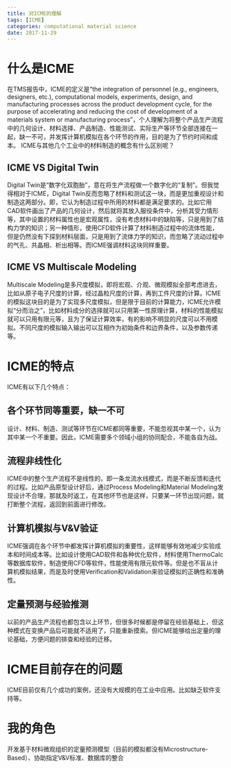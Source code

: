 ```yaml
---
title: 对ICME的理解 
tags: [ICME]
categories: computational material science 
date: 2017-11-29
---
```


# 什么是ICME
在TMS报告中，ICME的定义是“the integration of personnel (e.g., engineers, designers, etc.), computational models, experiments, design, and manufacturing processes across the product development cycle, for the purpose of accelerating and reducing the cost of development of a materials system or manufacturing process”，个人理解为将整个产品生产流程中的几何设计、材料选择、产品制造、性能测试、实际生产等环节全部连接在一起，缺一不可，并发挥计算机模拟在各个环节的作用，目的是为了节约时间和成本。
ICME与其他几个工业中的材料制造的概念有什么区别呢？
## ICME VS Digital Twin
Digital Twin是“数字化双胞胎”，意在将生产流程做一个数字化的“复制”。但我觉得相对于ICME，Digital Twin反而忽略了材料和测试这一块，而是更加重视设计和制造这两部分。即，它认为制造过程中所用的材料都是满足要求的。比如它用CAD软件画出了产品的几何设计，然后就将其放入服役条件中，分析其受力情形等，其中设置的材料属性也是宏观属性，没有考虑材料中的缺陷等，只是用到了结构力学的知识；另一种情形，使用CFD软件计算了材料制造过程中的流体性能，但是仍然没有下探到材料层面，只是用到了流体力学的知识，而忽略了流动过程中的气孔、共晶相、析出相等。而ICME强调材料这块同样重要。
## ICME VS Multiscale Modeling
Multiscale Modeling是多尺度模拟，即将宏观、介观、微观模拟全部考虑进去，比如从原子电子尺度的计算，经过晶粒尺度的计算，再到工件尺度的计算。ICME的模拟这块目的是为了实现多尺度模拟，但是限于目前的计算能力，ICME允许模拟“分而治之”，比如材料成分的选择就可以只用第一性原理计算，材料的性能模拟就可以只用有限元等，且为了保证计算效率，有的影响不明显的尺度可以不用模拟。不同尺度的模拟输入输出可以互相作为初始条件和边界条件，以及参数传递等。
# ICME的特点
ICME有以下几个特点：
## 各个环节同等重要，缺一不可
设计、材料、制造、测试等环节在ICME都同等重要，不能忽视其中某一个，认为其中某一个不重要。因此，ICME需要多个领域小组的协同配合，不能各自为战。
## 流程非线性化
ICME中的整个生产流程不是线性的，即一条龙流水线模式，而是不断反馈和迭代的过程。比如产品原型设计好后，通过Process Modeling和Material Modeling发现设计不合理，那就及时返工，在其他环节也是这样，只要某一环节出现问题，就打断整个流程，返回到前面进行修改。
## 计算机模拟与V&V验证
ICME强调在各个环节中都发挥计算机模拟的重要性，这样能够有效地减少实验成本和时间成本等。比如设计使用CAD软件和各种优化软件，材料使用ThermoCalc等数据库软件，制造使用CFD等软件，性能使用有限元软件等。但是也不盲从计算机模拟结果，而是及时使用Verification和Validation来验证模拟的正确性和准确性。
## 定量预测与经验推测
以前的产品生产流程也都包含以上环节，但很多时候都是停留在经验基础上，但这种模式在变换产品后可能就不适用了，只能重新摸索。但ICME能够给出定量的理论基础，方便问题的排查和经验的迁移。
# ICME目前存在的问题
ICME目前仅有几个成功的案例，还没有大规模的在工业中应用。比如缺乏软件支持等。
# 我的角色
开发基于材料微观组织的定量预测模型（目前的模拟都没有Microstructure-Based）、协助指定V&V标准、数据库的整合
